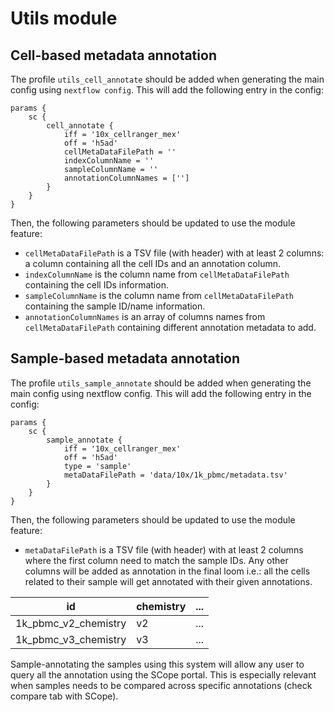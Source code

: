 # Utils module

## Cell-based metadata annotation

The profile `utils_cell_annotate` should be added when generating the main config using `nextflow config`. This will add the following entry in the config:

```
params {
    sc {
        cell_annotate {
            iff = '10x_cellranger_mex'
            off = 'h5ad'
            cellMetaDataFilePath = ''
            indexColumnName = ''
            sampleColumnName = ''
            annotationColumnNames = ['']
        }
    }
}
```
Then, the following parameters should be updated to use the module feature:

- `cellMetaDataFilePath` is a TSV file (with header) with at least 2 columns: a column containing all the cell IDs and an annotation column.
- `indexColumnName` is the column name from `cellMetaDataFilePath` containing the cell IDs information.
- `sampleColumnName` is the column name from `cellMetaDataFilePath` containing the sample ID/name information.
- `annotationColumnNames` is an array of columns names from `cellMetaDataFilePath` containing different annotation metadata to add.

## Sample-based metadata annotation
The profile `utils_sample_annotate` should be added when generating the main config using nextflow config. This will add the following entry in the config:

```
params {
    sc {
        sample_annotate {
            iff = '10x_cellranger_mex'
            off = 'h5ad' 
            type = 'sample' 
            metaDataFilePath = 'data/10x/1k_pbmc/metadata.tsv'
        }
    }
}
```
Then, the following parameters should be updated to use the module feature:

- `metaDataFilePath` is a TSV file (with header) with at least 2 columns where the first column need to match the sample IDs. Any other columns will be added as annotation in the final loom i.e.: all the cells related to their sample will get annotated with their given annotations.

| id  | chemistry | ... |
| ------------- | ------------- | ------------- |
| 1k_pbmc_v2_chemistry  | v2  | ... |
| 1k_pbmc_v3_chemistry  | v3  | ... |

Sample-annotating the samples using this system will allow any user to query all the annotation using the SCope portal. This is especially relevant when samples needs to be compared across specific annotations (check compare tab with SCope).

